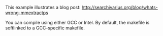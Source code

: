 This example illustrates a blog post: http://searchivarius.org/blog/whats-wrong-mmextractps

You can compile using either GCC or Intel. By default, the makefile is softlinked to a GCC-specific makefile.
